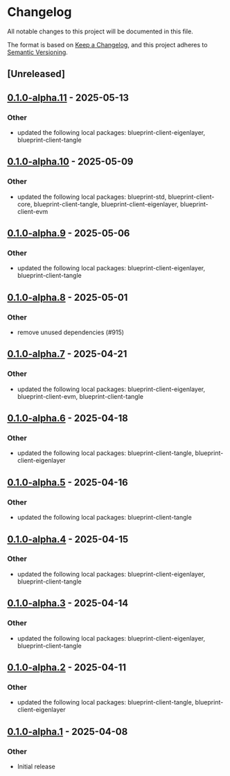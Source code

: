 # Changelog

All notable changes to this project will be documented in this file.

The format is based on [Keep a Changelog](https://keepachangelog.com/en/1.0.0/),
and this project adheres to [Semantic Versioning](https://semver.org/spec/v2.0.0.html).

## [Unreleased]

## [0.1.0-alpha.11](https://github.com/tangle-network/blueprint/compare/blueprint-clients-v0.1.0-alpha.10...blueprint-clients-v0.1.0-alpha.11) - 2025-05-13

### Other

- updated the following local packages: blueprint-client-eigenlayer, blueprint-client-tangle

## [0.1.0-alpha.10](https://github.com/tangle-network/blueprint/compare/blueprint-clients-v0.1.0-alpha.9...blueprint-clients-v0.1.0-alpha.10) - 2025-05-09

### Other

- updated the following local packages: blueprint-std, blueprint-client-core, blueprint-client-tangle, blueprint-client-eigenlayer, blueprint-client-evm

## [0.1.0-alpha.9](https://github.com/tangle-network/blueprint/compare/blueprint-clients-v0.1.0-alpha.8...blueprint-clients-v0.1.0-alpha.9) - 2025-05-06

### Other

- updated the following local packages: blueprint-client-eigenlayer, blueprint-client-tangle

## [0.1.0-alpha.8](https://github.com/tangle-network/blueprint/compare/blueprint-clients-v0.1.0-alpha.7...blueprint-clients-v0.1.0-alpha.8) - 2025-05-01

### Other

- remove unused dependencies (#915)

## [0.1.0-alpha.7](https://github.com/tangle-network/blueprint/compare/blueprint-clients-v0.1.0-alpha.6...blueprint-clients-v0.1.0-alpha.7) - 2025-04-21

### Other

- updated the following local packages: blueprint-client-eigenlayer, blueprint-client-evm, blueprint-client-tangle

## [0.1.0-alpha.6](https://github.com/tangle-network/blueprint/compare/blueprint-clients-v0.1.0-alpha.5...blueprint-clients-v0.1.0-alpha.6) - 2025-04-18

### Other

- updated the following local packages: blueprint-client-tangle, blueprint-client-eigenlayer

## [0.1.0-alpha.5](https://github.com/tangle-network/blueprint/compare/blueprint-clients-v0.1.0-alpha.4...blueprint-clients-v0.1.0-alpha.5) - 2025-04-16

### Other

- updated the following local packages: blueprint-client-tangle

## [0.1.0-alpha.4](https://github.com/tangle-network/blueprint/compare/blueprint-clients-v0.1.0-alpha.3...blueprint-clients-v0.1.0-alpha.4) - 2025-04-15

### Other

- updated the following local packages: blueprint-client-eigenlayer, blueprint-client-tangle

## [0.1.0-alpha.3](https://github.com/tangle-network/blueprint/compare/blueprint-clients-v0.1.0-alpha.2...blueprint-clients-v0.1.0-alpha.3) - 2025-04-14

### Other

- updated the following local packages: blueprint-client-eigenlayer, blueprint-client-tangle

## [0.1.0-alpha.2](https://github.com/tangle-network/blueprint/compare/blueprint-clients-v0.1.0-alpha.1...blueprint-clients-v0.1.0-alpha.2) - 2025-04-11

### Other

- updated the following local packages: blueprint-client-tangle, blueprint-client-eigenlayer

## [0.1.0-alpha.1](https://github.com/tangle-network/blueprint/releases/tag/blueprint-clients-v0.1.0-alpha.1) - 2025-04-08

### Other

- Initial release
